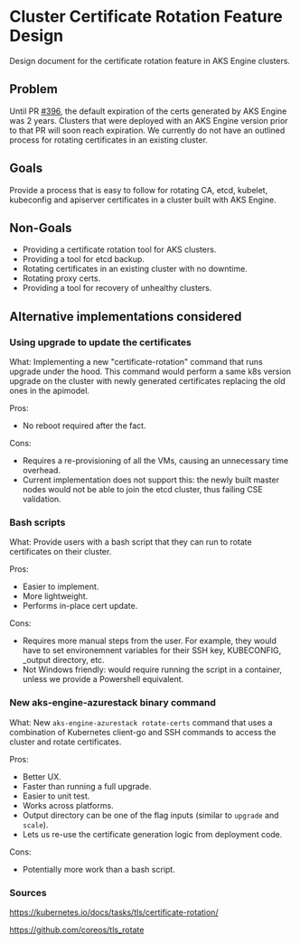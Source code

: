 # Cluster Certificate Rotation Feature Design

Design document for the certificate rotation feature in AKS Engine clusters.

## Problem

Until PR [#396](https://github.com/Azure/aks-engine-azurestack/pull/396), the default expiration of the certs generated by AKS Engine was 2 years. Clusters that were deployed with an AKS Engine version prior to that PR will soon reach expiration. We currently do not have an outlined process for rotating certificates in an existing cluster.

## Goals

Provide a process that is easy to follow for rotating CA, etcd, kubelet, kubeconfig and apiserver certificates in a cluster built with AKS Engine.

## Non-Goals

- Providing a certificate rotation tool for AKS clusters.
- Providing a tool for etcd backup.
- Rotating certificates in an existing cluster with no downtime.
- Rotating proxy certs.
- Providing a tool for recovery of unhealthy clusters.

## Alternative implementations considered

### Using upgrade to update the certificates

What: Implementing a new "certificate-rotation" command that runs upgrade under the hood. This command would perform a same k8s version upgrade on the cluster with newly generated certificates replacing the old ones in the apimodel.

Pros:

- No reboot required after the fact.

Cons:

- Requires a re-provisioning of all the VMs, causing an unnecessary time overhead.
- Current implementation does not support this: the newly built master nodes would not be able to join the etcd cluster, thus failing CSE validation.

### Bash scripts

What: Provide users with a bash script that they can run to rotate certificates on their cluster.

Pros:

- Easier to implement.
- More lightweight.
- Performs in-place cert update.

Cons:

- Requires more manual steps from the user. For example, they would have to set environemnent variables for their SSH key, KUBECONFIG, _output directory, etc.
- Not Windows friendly: would require running the script in a container, unless we provide a Powershell equivalent.

### New aks-engine-azurestack binary command

What: New `aks-engine-azurestack rotate-certs` command that uses a combination of Kubernetes client-go and SSH commands to access the cluster and rotate certificates.

Pros:

- Better UX.
- Faster than running a full upgrade.
- Easier to unit test.
- Works across platforms.
- Output directory can be one of the flag inputs (similar to `upgrade` and `scale`).
- Lets us re-use the certificate generation logic from deployment code.

Cons:

- Potentially more work than a bash script.

### Sources

https://kubernetes.io/docs/tasks/tls/certificate-rotation/

https://github.com/coreos/tls_rotate
